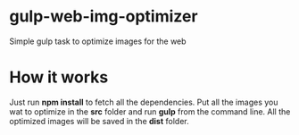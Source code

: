 # gulp-web-img-optimizer
Simple gulp task to optimize images for the web

# How it works
Just run <b>npm install</b> to fetch all the dependencies. Put all the images you wat to optimize in the <b>src</b> folder and run <b>gulp</b> from the command line. All the optimized images will be saved in the <b>dist</b> folder.
